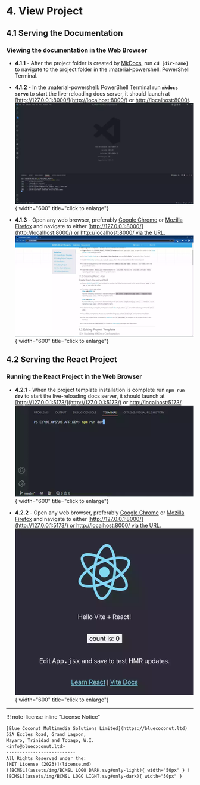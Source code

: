 ﻿# 4. View Project

## 4.1 Serving the Documentation

### **Viewing the documentation in the Web Browser**

* **4.1.1** - After the project folder is created by [MkDocs](https://www.mkdocs.org/getting-started/#theming-our-documentation), run **`cd [dir-name]`** to navigate to the project folder in the :material-powershell: PowerShell Terminal.

* **4.1.2** - In the :material-powershell: PowerShell Terminal run **`mkdocs serve`** to start the live-reloading docs server, it should launch at [http://127.0.0.1:8000/](http://localhost:8000/) or [http://localhost:8000/](http://localhost:8000/).  
![Preview412](assets/img/screenshots/Preview412.webp){ width="600" title="click to enlarge"}

* **4.1.3** - Open any web browser, preferably [Google Chrome](https://www.google.com/chrome/) or [Mozilla Firefox](https://www.mozilla.org/en-US/firefox/new/) and navigate to either [http://127.0.0.1:8000/](http://localhost:8000/) or [http://localhost:8000/](http://localhost:8000/) via the URL.  
![Preview413](assets/img/screenshots/Preview413.webp){ width="600" title="click to enlarge"}
  
## 4.2 Serving the React Project

### **Running the React Project in the Web Browser**

* **4.2.1** - When the project template installation is complete run **`npm run dev`** to start the live-reloading docs server, it should launch at [http://127.0.0.1:5173/](http://127.0.0.1:5173/) or [http://localhost:5173/](http://127.0.0.1:5173/).  
![Preview421](assets/img/screenshots/Preview421.webp){ width="600" title="click to enlarge"}

* **4.2.2** - Open any web browser, preferably [Google Chrome](https://www.google.com/chrome/) or [Mozilla Firefox](https://www.mozilla.org/en-US/firefox/new/) and navigate to either [http://127.0.0.1:8000/](http://127.0.0.1:5173/) or [http://localhost:8000/](http://127.0.0.1:5173/) via the URL.  
![Preview422](assets/img/screenshots/Preview422.webp){ width="600" title="click to enlarge"}

***
!!! note-license inline "License Notice"
  
    [Blue Coconut Multimedia Solutions Limited](https://bluecoconut.ltd)  
    52A Eccles Road, Grand Lagoon,  
    Mayaro, Trinidad and Tobago, W.I.  
    <info@bluecoconut.ltd>  
    --------------------------
    All Rights Reserved under the:  
    [MIT License (2023)](license.md)  
    ![BCMSL](assets/img/BCMSL LOGO DARK.svg#only-light){ width="50px" } ![BCMSL](assets/img/BCMSL LOGO LIGHT.svg#only-dark){ width="50px" }

